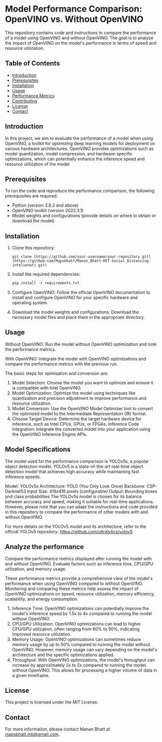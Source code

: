 # Model Performance Comparison: OpenVINO vs. Without OpenVINO

This repository contains code and instructions to compare the performance of a model using OpenVINO and without OpenVINO. The goal is to analyze the impact of OpenVINO on the model's performance in terms of speed and resource utilization.

## Table of Contents
- [Introduction](#introduction)
- [Prerequisites](#prerequisites)
- [Installation](#installation)
- [Usage](#usage)
- [Performance Metrics](#performance-metrics)
- [Contributing](#contributing)
- [License](#license)
- [Contact](#contact)

## Introduction

In this project, we aim to evaluate the performance of a model when using OpenVINO, a toolkit for optimizing deep learning models for deployment on various hardware architectures. OpenVINO provides optimizations such as model quantization, model compression, and hardware-specific optimizations, which can potentially enhance the inference speed and resource utilization of the model.

## Prerequisites

To run the code and reproduce the performance comparison, the following prerequisites are required:

- Python (version 3.8.2 and above)
- OpenVINO toolkit (version 2022.3.1)
- Model weights and configurations (provide details on where to obtain or download the model)

## Installation

1. Clone this repository:

   ``` shell
   git clone [https://github.com/your-username/your-repository.git](https://github.com/Mapsbhatt/Manan_Bhatt-MIT-Social_Distancing-intelunnati.git)
   ```

2. Install the required dependencies:
     ```python
   pip install -r requirements.txt
   ```

3. Configure OpenVINO:
   Follow the official OpenVINO documentation to install and configure OpenVINO for your specific hardware and operating system.
   
4. Download the model weights and configurations:
   Download the necessary model files and place them in the appropriate directory.


## Usage

Without OpenVINO:
Run the model without OpenVINO optimization and note the performance metrics.

With OpenVINO:
Integrate the model with OpenVINO optimizations and compare the performance metrics with the previous run.

The basic steps for opimisation and conversion are:
1. Model Selection: Choose the model you want to optimize and ensure it is compatible with Intel OpenVINO.
2. Model Optimization: Optimize the model using techniques like quantization and precision adjustment to improve performance and resource utilization.
3. Model Conversion: Use the OpenVINO Model Optimizer tool to convert the optimized model to the Intermediate Representation (IR) format.
4. Choose Target Device: Determine the target hardware device for inference, such as Intel CPUs, GPUs, or FPGAs.
Inference Code Integration: Integrate the converted model into your application using the OpenVINO Inference Engine APIs.

## Model Specifications

The model used for the performance comparison is YOLOv5s, a popular object detection model. YOLOv5 is a state-of-the-art real-time object detection model that achieves high accuracy while maintaining fast inference speeds.

Model: YOLOv5s
Architecture: YOLO (You Only Look Once)
Backbone: CSP-Darknet53
Input Size: 416x416 pixels (configurable)
Output: Bounding boxes and class probabilities
The YOLOv5s model is chosen for its balance between accuracy and speed, making it suitable for real-time applications. However, please note that you can adapt the instructions and code provided in this repository to compare the performance of other models with and without OpenVINO.

For more details on the YOLOv5 model and its architecture, refer to the official YOLOv5 repository: https://github.com/ultralytics/yolov5

## Analyze the performance
Compare the performance metrics displayed after running the model with and without OpenVINO. Evaluate factors such as inference time, CPU/GPU utilization, and memory usage.

These performance metrics provide a comprehensive view of the model's performance when using OpenVINO compared to without OpenVINO. Monitoring and comparing these metrics help assess the impact of OpenVINO optimizations on speed, resource utilization, memory efficiency, scalability, and energy consumption.

1. Inference Time: OpenVINO optimizations can potentially improve the model's inference speed by 1.5x to 4x compared to running the model without OpenVINO.
2. CPU/GPU Utilization: OpenVINO optimizations can lead to higher CPU/GPU utilization, often ranging from 60% to 90%, indicating improved resource utilization.
3. Memory Usage: OpenVINO optimizations can sometimes reduce memory usage by up to 50% compared to running the model without OpenVINO. However, memory usage can vary depending on the model's architecture and the specific optimizations applied.
4. Throughput: With OpenVINO optimizations, the model's throughput can increase by approximately 2x to 5x compared to running the model without OpenVINO. This allows for processing a higher volume of data in a given timeframe.


## License
This project is licensed under the MIT License.

## Contact
For more information, please contact Manan Bhatt at mapsbhatt.mb@gmail.com.
   

